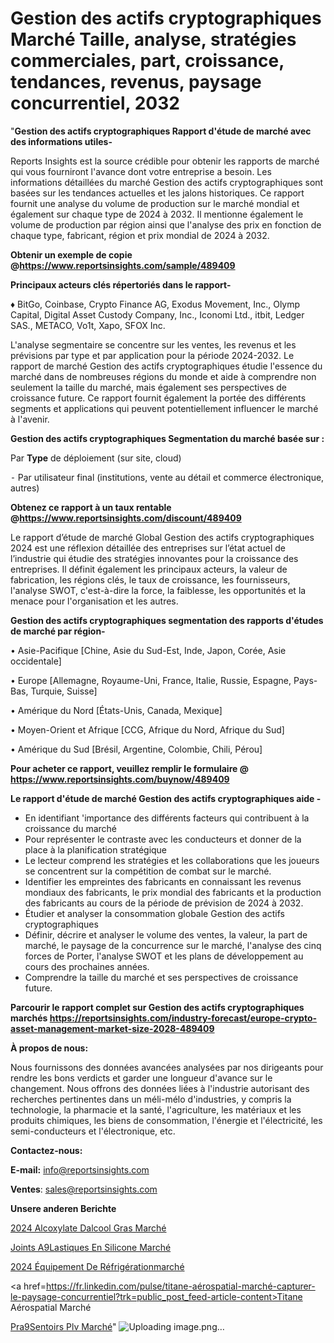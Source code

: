 # Gestion des actifs cryptographiques Marché Taille, analyse, stratégies commerciales, part, croissance, tendances, revenus, paysage concurrentiel, 2032

"<strong>Gestion des actifs cryptographiques Rapport d'étude de marché avec des informations utiles-</strong>

Reports Insights est la source crédible pour obtenir les rapports de marché qui vous fourniront l'avance dont votre entreprise a besoin. Les informations détaillées du marché Gestion des actifs cryptographiques sont basées sur les tendances actuelles et les jalons historiques. Ce rapport fournit une analyse du volume de production sur le marché mondial et également sur chaque type de 2024 à 2032. Il mentionne également le volume de production par région ainsi que l'analyse des prix en fonction de chaque type, fabricant, région et prix mondial de 2024 à 2032.

<strong><b>Obtenir un exemple de copie @</b></strong><a href=https://www.reportsinsights.com/sample/489409><strong><b>https://www.reportsinsights.com/sample/489409</b></strong></a>

<b>Principaux acteurs clés répertoriés dans le rapport-</b>

<b> </b>♦ BitGo, Coinbase, Crypto Finance AG, Exodus Movement, Inc., Olymp Capital, Digital Asset Custody Company, Inc., Iconomi Ltd., itbit, Ledger SAS., METACO, Vo1t, Xapo, SFOX Inc.

L'analyse segmentaire se concentre sur les ventes, les revenus et les prévisions par type et par application pour la période 2024-2032. Le rapport de marché Gestion des actifs cryptographiques étudie l'essence du marché dans de nombreuses régions du monde et aide à comprendre non seulement la taille du marché, mais également ses perspectives de croissance future. Ce rapport fournit également la portée des différents segments et applications qui peuvent potentiellement influencer le marché à l'avenir.

<strong>Gestion des actifs cryptographiques Segmentation du marché basée sur :</strong>

Par <strong>Type</strong> de déploiement (sur site, cloud)


⁃ Par utilisateur final (institutions, vente au détail et commerce électronique, autres)

<strong><b>Obtenez ce rapport à un taux rentable @</b></strong><a href=https://www.reportsinsights.com/discount/489409><strong><b>https://www.reportsinsights.com/discount/489409</b></strong></a>

Le rapport d’étude de marché Global Gestion des actifs cryptographiques 2024 est une réflexion détaillée des entreprises sur l’état actuel de l’industrie qui étudie des stratégies innovantes pour la croissance des entreprises. Il définit également les principaux acteurs, la valeur de fabrication, les régions clés, le taux de croissance, les fournisseurs, l'analyse SWOT, c'est-à-dire la force, la faiblesse, les opportunités et la menace pour l'organisation et les autres.

<strong>Gestion des actifs cryptographiques segmentation des rapports d'études de marché par région-</strong>

• Asie-Pacifique [Chine, Asie du Sud-Est, Inde, Japon, Corée, Asie occidentale]

• Europe [Allemagne, Royaume-Uni, France, Italie, Russie, Espagne, Pays-Bas, Turquie, Suisse]

• Amérique du Nord [États-Unis, Canada, Mexique]

• Moyen-Orient et Afrique [CCG, Afrique du Nord, Afrique du Sud]

• Amérique du Sud [Brésil, Argentine, Colombie, Chili, Pérou]

<strong>Pour acheter ce rapport, veuillez remplir le formulaire @   <a href=https://www.reportsinsights.com/buynow/489409>https://www.reportsinsights.com/buynow/489409</a></strong>

<strong>Le rapport d'étude de marché Gestion des actifs cryptographiques aide -</strong>
<ul>
  <li>En identifiant 'importance des différents facteurs qui contribuent à la croissance du marché</li>
  <li>Pour représenter le contraste avec les conducteurs et donner de la place à la planification stratégique</li>
  <li>Le lecteur comprend les stratégies et les collaborations que les joueurs se concentrent sur la compétition de combat sur le marché.</li>
  <li>Identifier les empreintes des fabricants en connaissant les revenus mondiaux des fabricants, le prix mondial des fabricants et la production des fabricants au cours de la période de prévision de 2024 à 2032.</li>
  <li>Étudier et analyser la consommation globale Gestion des actifs cryptographiques</li>
  <li>Définir, décrire et analyser le volume des ventes, la valeur, la part de marché, le paysage de la concurrence sur le marché, l'analyse des cinq forces de Porter, l'analyse SWOT et les plans de développement au cours des prochaines années.</li>
  <li>Comprendre la taille du marché et ses perspectives de croissance future.</li>
</ul>

<strong>Parcourir le rapport complet sur Gestion des actifs cryptographiques marchés <a href=https://reportsinsights.com/industry-forecast/europe-crypto-asset-management-market-size-2028-489409>https://reportsinsights.com/industry-forecast/europe-crypto-asset-management-market-size-2028-489409</a></strong>

<strong>À propos de nous:</strong>

Nous fournissons des données avancées analysées par nos dirigeants pour rendre les bons verdicts et garder une longueur d'avance sur le changement. Nous offrons des données liées à l'industrie autorisant des recherches pertinentes dans un méli-mélo d'industries, y compris la technologie, la pharmacie et la santé, l'agriculture, les matériaux et les produits chimiques, les biens de consommation, l'énergie et l'électricité, les semi-conducteurs et l'électronique, etc.

<strong>Contactez-nous:</strong>

<strong>E-mail:</strong> <a href=mailto:info@reportsinsights.com>info@reportsinsights.com</a>

<strong>Ventes</strong>: <a href=mailto:sales@reportsinsights.com>sales@reportsinsights.com</a>

<strong>Unsere anderen Berichte</strong>

<a href=https://www.linkedin.com/pulse/2024-alcoxylate-dalcool-gras-march%C3%A9-segmentation-4ge3c/>2024 Alcoxylate Dalcool Gras Marché</a>

<a href=https://www.linkedin.com/pulse/joints-%C3%A9lastiques-en-silicone-march%C3%A9-2024-kq9wc/>Joints A9Lastiques En Silicone Marché</a>

<a href=https://www.linkedin.com/pulse/2024-équipement-de-réfrigérationmarché-segmentation-fk6ac/>2024 Équipement De Réfrigérationmarché</a>

<a href=https://fr.linkedin.com/pulse/titane-aérospatial-marché-capturer-le-paysage-concurrentiel?trk=public_post_feed-article-content>Titane Aérospatial Marché</a>

<a href=https://www.linkedin.com/pulse/pr%C3%A9sentoirs-plv-march%C3%A9-taille-part-perspectives-wfisf/>Pra9Sentoirs Plv Marché</a>"
![Uploading image.png…]()
